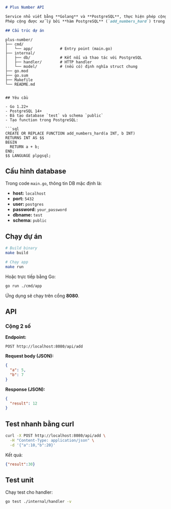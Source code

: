 ```markdown
# Plus Number API

Service nhỏ viết bằng **Golang** và **PostgreSQL**, thực hiện phép cộng 2 số thông qua API.  
Phép cộng được xử lý bởi **hàm PostgreSQL** (`add_numbers_hard`) trong schema `public`.

## Cấu trúc dự án

```
````
plus-number/
├── cmd/
│   └── app/            # Entry point (main.go)
├── internal/
│   ├── db/             # Kết nối và thao tác với PostgreSQL
│   ├── handler/        # HTTP handler
│   └── model/          # (nếu có) định nghĩa struct chung
├── go.mod
├── go.sum
├── Makefile
└── README.md
````
````

## Yêu cầu

- Go 1.22+
- PostgreSQL 14+
- Đã tạo database `test` và schema `public`
- Tạo function trong PostgreSQL:

```sql
CREATE OR REPLACE FUNCTION add_numbers_hard(a INT, b INT)
RETURNS INT AS $$
BEGIN
  RETURN a + b;
END;
$$ LANGUAGE plpgsql;
````

## Cấu hình database

Trong code `main.go`, thông tin DB mặc định là:

* **host:** `localhost`
* **port:** `5432`
* **user:** `postgres`
* **password:** `your_password`
* **dbname:** `test`
* **schema:** `public`

## Chạy dự án

```bash
# Build binary
make build

# Chạy app
make run
```

Hoặc trực tiếp bằng Go:

```bash
go run ./cmd/app
```

Ứng dụng sẽ chạy trên cổng **8080**.

## API

### Cộng 2 số

**Endpoint:**

```
POST http://localhost:8080/api/add
```

**Request body (JSON):**

```json
{
  "a": 5,
  "b": 7
}
```

**Response (JSON):**

```json
{
  "result": 12
}
```

## Test nhanh bằng curl

```bash
curl -X POST http://localhost:8080/api/add \
  -H "Content-Type: application/json" \
  -d '{"a":10,"b":20}'
```

Kết quả:

```json
{"result":30}
```

## Test unit

Chạy test cho handler:

```bash
go test ./internal/handler -v
```


